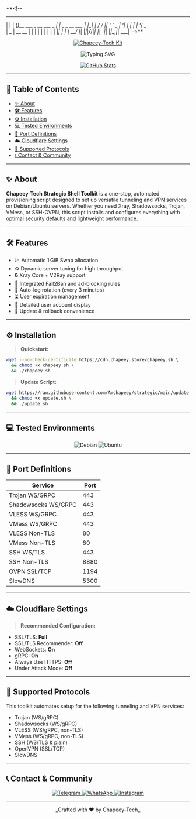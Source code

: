 **<!--
  _   _ _                         _                
 | | | (_)___ ___  _ __ ___  _ __| |_   _ _ __ ___ 
 | |_| | / __/ __|| '_ ` _ \| '__| | | | | '__/ _ \
 |  _  | \__ \__ \| | | | | | |  | | |_| | | |  __/
 |_| |_|_|___/___/|_| |_| |_|_|  |_|\__,_|_|  \___|
-->**

<p align="center">
  <a href="https://github.com/MUMIT-404-CYBER/strategic">
    <img src="https://img.shields.io/badge/Chapeey-Tech-Strategic%20Shell%20Toolkit-blue?style=for-the-badge&logo=gnu-bash" alt="Chapeey-Tech Kit">
  </a>
</p>

<p align="center">
  <img src="https://readme-typing-svg.herokuapp.com?font=Ribeye&size=24&color=%2300ffea&center=true&lines=Empowering+Secure+Tunneling,+One+Script+At+A+Time" alt="Typing SVG">
</p>

<p align="center">
  <a href="https://github.com/MUMIT-404-CYBER" target="_blank">
    <img src="https://github-profile-trophy.vercel.app/?username=MUMIT-404-CYBER&theme=dark&no-frame=true&title=Stars,Commits,Issues" alt="GitHub Stats">
  </a>
</p>

---

## 🚀 Table of Contents

- [✨ About](#-about)
- [🛠️ Features](#️-features)
- [⚙️ Installation](#️-installation)
- [💻 Tested Environments](#-tested-environments)
- [🚪 Port Definitions](#-port-definitions)
- [☁️ Cloudflare Settings](#️-cloudflare-settings)
- [📡 Supported Protocols](#️-supported-protocols)
- [📞 Contact & Community](#-contact--community)

---

## ✨ About

**Chapeey-Tech Strategic Shell Toolkit** is a one-stop, automated provisioning script designed to set up versatile tunneling and VPN services on Debian/Ubuntu servers. Whether you need Xray, Shadowsocks, Trojan, VMess, or SSH-OVPN, this script installs and configures everything with optimal security defaults and lightweight performance.

---

## 🛠️ Features

- 📈 Automatic 1 GiB Swap allocation
- ⚙️ Dynamic server tuning for high throughput
- 🔒 Xray Core + V2Ray support
- 🚫 Integrated Fail2Ban and ad-blocking rules
- 🧹 Auto-log rotation (every 3 minutes)
- ⏳ User expiration management
- 📄 Detailed user account display
- 🔄 Update & rollback convenience

---

## ⚙️ Installation

> **Quickstart:**

```bash
wget --no-check-certificate https://cdn.chapeey.store/chapeey.sh \
  && chmod +x chapeey.sh \
  && ./chapeey.sh
```

> **Update Script:**

```bash
wget https://raw.githubusercontent.com/Amchapeey/strategic/main/update.sh \
  && chmod +x update.sh \
  && ./update.sh
```

---

## 💻 Tested Environments

<p align="center">
  <img src="https://img.shields.io/badge/Debian-9%20%7C%2010%20%7C%2011%20%7C%2012-purple?style=for-the-badge&logo=debian" alt="Debian">
  <img src="https://img.shields.io/badge/Ubuntu-18.04%20%7C%2020.04%20%7C%2022.04%20%7C%2024.04-red?style=for-the-badge&logo=ubuntu" alt="Ubuntu">
</p>

---

## 🚪 Port Definitions

| Service                | Port           |
|------------------------|----------------|
| Trojan WS/GRPC         | 443            |
| Shadowsocks WS/GRPC    | 443            |
| VLESS WS/GRPC          | 443            |
| VMess WS/GRPC          | 443            |
| VLESS Non-TLS          | 80             |
| VMess Non-TLS          | 80             |
| SSH WS/TLS             | 443            |
| SSH Non-TLS            | 8880           |
| OVPN SSL/TCP           | 1194           |
| SlowDNS                | 5300           |

---

## ☁️ Cloudflare Settings

> **Recommended Configuration:**

- SSL/TLS: **Full**
- SSL/TLS Recommender: **Off**
- WebSockets: **On**
- gRPC: **On**
- Always Use HTTPS: **Off**
- Under Attack Mode: **Off**

---

## 📡 Supported Protocols

This toolkit automates setup for the following tunneling and VPN services:

- Trojan (WS/gRPC)
- Shadowsocks (WS/gRPC)
- VLESS (WS/gRPC, non-TLS)
- VMess (WS/gRPC, non-TLS)
- SSH (WS/TLS & plain)
- OpenVPN (SSL/TCP)
- SlowDNS

---

## 📞 Contact & Community

<p align="center">
  <a href="https://t.me/chapeey" target="_blank">
    <img src="https://img.shields.io/badge/Telegram-Chat-blue?style=for-the-badge&logo=telegram" alt="Telegram">
  </a>
  <a href="https://wa.me/+254704348959" target="_blank">
    <img src="https://img.shields.io/badge/WhatsApp-Support-green?style=for-the-badge&logo=whatsapp" alt="WhatsApp">
  </a>
  <a href="https://www.instagram.com/amchapeey/" target="_blank">
    <img src="https://img.shields.io/badge/Instagram-Follow-purple?style=for-the-badge&logo=instagram" alt="Instagram">
  </a>
</p>

---

<p align="center">_Crafted with ❤️ by Chapeey-Tech_</p>
